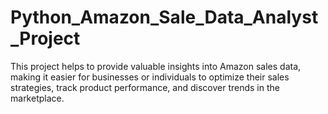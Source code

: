 # Python_Amazon_Sale_Data_Analyst_Project
This project helps to provide valuable insights into Amazon sales data, making it easier for businesses or individuals to optimize their sales strategies, track product performance, and discover trends in the marketplace.
